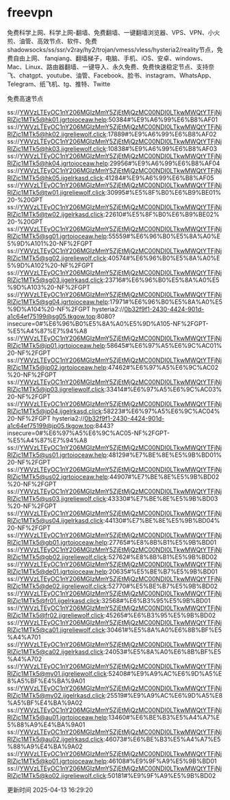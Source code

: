 # freevpn

免费科学上网、科学上网-翻墙、免费翻墙、一键翻墙浏览器、VPS、VPN、小火煎、油管、高效节点、软件、免费shadowsocks/ss/ssr/v2ray/hy2/trojan/vmess/vless/hysteria2/reality节点，免费自由上网、 fanqiang、翻墙梯子，电脑、手机、iOS、安卓、windows、Mac、Linux、路由器翻墙、一键导入、永久免费、免费快速稳定节点、支持奈飞、chatgpt、youtube、油管、Facebook、脸书、instagram、WhatsApp、Telegram、纸飞机、tg、推特、Twitte

免费高速节点

ss://YWVzLTEyOC1nY206MGIzMmY5ZjEtMjQzMC00NDI0LTkwMWQtYTFjNjRlZjc1MTk5@hk01.jgrtoioceaw.help:50384#%E9%A6%99%E6%B8%AF01
ss://YWVzLTEyOC1nY206MGIzMmY5ZjEtMjQzMC00NDI0LTkwMWQtYTFjNjRlZjc1MTk5@hk02.jigreliewolf.click:17889#%E9%A6%99%E6%B8%AF02
ss://YWVzLTEyOC1nY206MGIzMmY5ZjEtMjQzMC00NDI0LTkwMWQtYTFjNjRlZjc1MTk5@hk03.jigreliewolf.click:10838#%E9%A6%99%E6%B8%AF03
ss://YWVzLTEyOC1nY206MGIzMmY5ZjEtMjQzMC00NDI0LTkwMWQtYTFjNjRlZjc1MTk5@hk04.jgrtoioceaw.help:29956#%E9%A6%99%E6%B8%AF04
ss://YWVzLTEyOC1nY206MGIzMmY5ZjEtMjQzMC00NDI0LTkwMWQtYTFjNjRlZjc1MTk5@hk05.ijgelrkasd.click:41284#%E9%A6%99%E6%B8%AF05
ss://YWVzLTEyOC1nY206MGIzMmY5ZjEtMjQzMC00NDI0LTkwMWQtYTFjNjRlZjc1MTk5@tw01.jigreliewolf.click:30995#%E5%8F%B0%E6%B9%BE01%20-%20GPT
ss://YWVzLTEyOC1nY206MGIzMmY5ZjEtMjQzMC00NDI0LTkwMWQtYTFjNjRlZjc1MTk5@tw02.ijgelrkasd.click:22610#%E5%8F%B0%E6%B9%BE02%20-%20GPT
ss://YWVzLTEyOC1nY206MGIzMmY5ZjEtMjQzMC00NDI0LTkwMWQtYTFjNjRlZjc1MTk5@sg01.jgrtoioceaw.help:55559#%E6%96%B0%E5%8A%A0%E5%9D%A101%20-NF%2FGPT
ss://YWVzLTEyOC1nY206MGIzMmY5ZjEtMjQzMC00NDI0LTkwMWQtYTFjNjRlZjc1MTk5@sg02.jigreliewolf.click:40574#%E6%96%B0%E5%8A%A0%E5%9D%A102%20-NF%2FGPT
ss://YWVzLTEyOC1nY206MGIzMmY5ZjEtMjQzMC00NDI0LTkwMWQtYTFjNjRlZjc1MTk5@sg03.ijgelrkasd.click:23716#%E6%96%B0%E5%8A%A0%E5%9D%A103%20-NF%2FGPT
ss://YWVzLTEyOC1nY206MGIzMmY5ZjEtMjQzMC00NDI0LTkwMWQtYTFjNjRlZjc1MTk5@sg04.jgrtoioceaw.help:17971#%E6%96%B0%E5%8A%A0%E5%9D%A104%20-NF%2FGPT
hysteria2://0b32f9f1-2430-4424-901d-a1c64ef75199@sg05.tkgow.top:8080?insecure=0#%E6%96%B0%E5%8A%A0%E5%9D%A105-NF%2FGPT-%E5%A4%87%E7%94%A8
ss://YWVzLTEyOC1nY206MGIzMmY5ZjEtMjQzMC00NDI0LTkwMWQtYTFjNjRlZjc1MTk5@jp01.jgrtoioceaw.help:58645#%E6%97%A5%E6%9C%AC01%20-NF%2FGPT
ss://YWVzLTEyOC1nY206MGIzMmY5ZjEtMjQzMC00NDI0LTkwMWQtYTFjNjRlZjc1MTk5@jp02.jgrtoioceaw.help:47462#%E6%97%A5%E6%9C%AC02%20-NF%2FGPT
ss://YWVzLTEyOC1nY206MGIzMmY5ZjEtMjQzMC00NDI0LTkwMWQtYTFjNjRlZjc1MTk5@jp03.jigreliewolf.click:33414#%E6%97%A5%E6%9C%AC03%20-NF%2FGPT
ss://YWVzLTEyOC1nY206MGIzMmY5ZjEtMjQzMC00NDI0LTkwMWQtYTFjNjRlZjc1MTk5@jp04.ijgelrkasd.click:58223#%E6%97%A5%E6%9C%AC04%20-NF%2FGPT
hysteria2://0b32f9f1-2430-4424-901d-a1c64ef75199@jp05.tkgow.top:8443?insecure=0#%E6%97%A5%E6%9C%AC05-NF%2FGPT-%E5%A4%87%E7%94%A8
ss://YWVzLTEyOC1nY206MGIzMmY5ZjEtMjQzMC00NDI0LTkwMWQtYTFjNjRlZjc1MTk5@us01.jgrtoioceaw.help:48129#%E7%BE%8E%E5%9B%BD01%20-NF%2FGPT
ss://YWVzLTEyOC1nY206MGIzMmY5ZjEtMjQzMC00NDI0LTkwMWQtYTFjNjRlZjc1MTk5@us02.jgrtoioceaw.help:44907#%E7%BE%8E%E5%9B%BD02%20-NF%2FGPT
ss://YWVzLTEyOC1nY206MGIzMmY5ZjEtMjQzMC00NDI0LTkwMWQtYTFjNjRlZjc1MTk5@us03.jigreliewolf.click:43330#%E7%BE%8E%E5%9B%BD03%20-NF%2FGPT
ss://YWVzLTEyOC1nY206MGIzMmY5ZjEtMjQzMC00NDI0LTkwMWQtYTFjNjRlZjc1MTk5@us04.ijgelrkasd.click:44130#%E7%BE%8E%E5%9B%BD04%20-NF%2FGPT
ss://YWVzLTEyOC1nY206MGIzMmY5ZjEtMjQzMC00NDI0LTkwMWQtYTFjNjRlZjc1MTk5@gb01.jgrtoioceaw.help:27765#%E8%8B%B1%E5%9B%BD01
ss://YWVzLTEyOC1nY206MGIzMmY5ZjEtMjQzMC00NDI0LTkwMWQtYTFjNjRlZjc1MTk5@gb02.jigreliewolf.click:52762#%E8%8B%B1%E5%9B%BD02
ss://YWVzLTEyOC1nY206MGIzMmY5ZjEtMjQzMC00NDI0LTkwMWQtYTFjNjRlZjc1MTk5@de01.jgrtoioceaw.help:20635#%E5%BE%B7%E5%9B%BD01
ss://YWVzLTEyOC1nY206MGIzMmY5ZjEtMjQzMC00NDI0LTkwMWQtYTFjNjRlZjc1MTk5@de02.jigreliewolf.click:52770#%E5%BE%B7%E5%9B%BD02
ss://YWVzLTEyOC1nY206MGIzMmY5ZjEtMjQzMC00NDI0LTkwMWQtYTFjNjRlZjc1MTk5@fr01.ijgelrkasd.click:32568#%E6%B3%95%E5%9B%BD01
ss://YWVzLTEyOC1nY206MGIzMmY5ZjEtMjQzMC00NDI0LTkwMWQtYTFjNjRlZjc1MTk5@fr02.jigreliewolf.click:45265#%E6%B3%95%E5%9B%BD02
ss://YWVzLTEyOC1nY206MGIzMmY5ZjEtMjQzMC00NDI0LTkwMWQtYTFjNjRlZjc1MTk5@ca01.jigreliewolf.click:30461#%E5%8A%A0%E6%8B%BF%E5%A4%A701
ss://YWVzLTEyOC1nY206MGIzMmY5ZjEtMjQzMC00NDI0LTkwMWQtYTFjNjRlZjc1MTk5@ca02.ijgelrkasd.click:24053#%E5%8A%A0%E6%8B%BF%E5%A4%A702
ss://YWVzLTEyOC1nY206MGIzMmY5ZjEtMjQzMC00NDI0LTkwMWQtYTFjNjRlZjc1MTk5@my01.jigreliewolf.click:52408#%E9%A9%AC%E6%9D%A5%E8%A5%BF%E4%BA%9A01
ss://YWVzLTEyOC1nY206MGIzMmY5ZjEtMjQzMC00NDI0LTkwMWQtYTFjNjRlZjc1MTk5@my02.ijgelrkasd.click:25519#%E9%A9%AC%E6%9D%A5%E8%A5%BF%E4%BA%9A02
ss://YWVzLTEyOC1nY206MGIzMmY5ZjEtMjQzMC00NDI0LTkwMWQtYTFjNjRlZjc1MTk5@au01.jgrtoioceaw.help:13460#%E6%BE%B3%E5%A4%A7%E5%88%A9%E4%BA%9A01
ss://YWVzLTEyOC1nY206MGIzMmY5ZjEtMjQzMC00NDI0LTkwMWQtYTFjNjRlZjc1MTk5@au02.ijgelrkasd.click:46073#%E6%BE%B3%E5%A4%A7%E5%88%A9%E4%BA%9A02
ss://YWVzLTEyOC1nY206MGIzMmY5ZjEtMjQzMC00NDI0LTkwMWQtYTFjNjRlZjc1MTk5@ko01.jgrtoioceaw.help:46108#%E9%9F%A9%E5%9B%BD01
ss://YWVzLTEyOC1nY206MGIzMmY5ZjEtMjQzMC00NDI0LTkwMWQtYTFjNjRlZjc1MTk5@ko02.jigreliewolf.click:50181#%E9%9F%A9%E5%9B%BD02


更新时间 2025-04-13 16:29:20